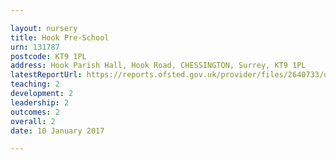```yaml
---

layout: nursery
title: Hook Pre-School
urn: 131787
postcode: KT9 1PL
address: Hook Parish Hall, Hook Road, CHESSINGTON, Surrey, KT9 1PL
latestReportUrl: https://reports.ofsted.gov.uk/provider/files/2640733/urn/131787.pdf
teaching: 2
development: 2
leadership: 2
outcomes: 2
overall: 2
date: 10 January 2017

---
```

